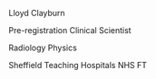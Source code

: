 Lloyd Clayburn

Pre-registration Clinical Scientist

Radiology Physics

Sheffield Teaching Hospitals NHS FT

<!---
ClayburnL/ClayburnL is a ✨ special ✨ repository because its `README.md` (this file) appears on your GitHub profile.
You can click the Preview link to take a look at your changes.
--->
